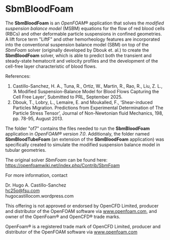 # SbmBloodFoam
The **SbmBloodFoam** is an *OpenFOAM*® application that solves the *modified suspension balance model* (MSBM) equations for the flow of red blood 
cells (RBCs) and other deformable particle suspensions in confined geometries. A lift force term "LiftF" and other hemorheology features
are incorporated into the conventional suspension balance model (SBM) on top of the *SbmFoam* solver (originally developed by Dbouk et. al.)
to create the **SbmBloodFoam** solver, which is able to predict both the transient and steady-state hematocrit and velocity profiles and the 
development of the cell-free layer characteristic of blood flows.

References:
1. Castillo-Sanchez, H. A., Tuna, R., Ortiz, W., Martin, R., Rao, R., Liu, Z. L.,
    ‘A Modified Suspension-Balance Model for Blood Flows Capturing the Cell Free Layer’,
    Submitted to PRL, September 2025.
2. Dbouk, T., Lobry, L., Lemaire, E. and Moukalled, F., ‘Shear-induced Particles 
    Migration. Predictions from Experimental Determination of The Particle Stress Tensor’, 
    Journal of Non-Newtonian fluid Mechanics, 198, pp. 78-95, August 2013.

The folder "of7" contains the files needed to run the **SbmBloodFoam** application in *OpenFOAM® version 7.0*. 
Additionaly, the folder named **SbmBloodTubeFoam** (an extension of the **SbmBloodFoam** application) was 
specifically created to simulate the modified suspension balance model in tubular geometries.

The original solver *SbmFoam* can be found here: https://openfoamwiki.net/index.php/Contrib/SbmFoam

For more information, contact

Dr. Hugo A. Castillo-Sanchez \
hc25o@fsu.com \
hugocastillocom.wordpress.com

This offering is not approved or endorsed by OpenCFD Limited, producer and distributor of the OpenFOAM software via www.openfoam.com, 
and owner of the OpenFoam® and OpenCFD® trade marks.

OpenFoam® is a registered trade mark of OpenCFD Limited, producer and distributor of the OpenFOAM software via www.openfoam.com
